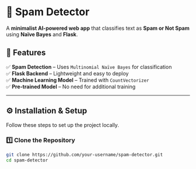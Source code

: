 # 🚀 Spam Detector  

A **minimalist AI-powered web app** that classifies text as **Spam or Not Spam** using **Naïve Bayes** and **Flask**.

## 🔹 Features  
✅ **Spam Detection** – Uses `Multinomial Naïve Bayes` for classification  
✅ **Flask Backend** – Lightweight and easy to deploy  
✅ **Machine Learning Model** – Trained with `CountVectorizer`  
✅ **Pre-trained Model** – No need for additional training  

---

## ⚙️ Installation & Setup  
Follow these steps to set up the project locally.

### 1️⃣ **Clone the Repository**  
```bash
git clone https://github.com/your-username/spam-detector.git
cd spam-detector
